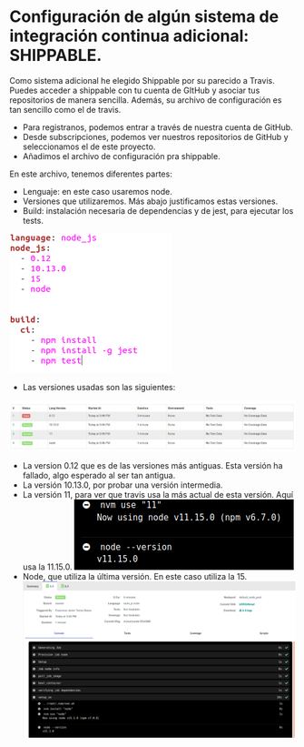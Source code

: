 # Configuración de algún sistema de integración continua adicional: SHIPPABLE.

Como sistema adicional he elegido Shippable por su parecido a Travis. Puedes acceder a shippable con tu cuenta de GItHub y asociar tus repositorios de manera sencilla. Además, su archivo de configuración es tan sencillo como el de travis.

- Para registranos, podemos entrar a través de nuestra cuenta de GitHub.
- Desde subscripciones, podemos ver nuestros repositorios de GitHub y seleccionamos el de este proyecto.
- Añadimos el archivo de configuración pra shippable. 

En este archivo, tenemos diferentes partes:
- Lenguaje: en este caso usaremos node.
- Versiones que utilizaremos. Más abajo justificamos estas versiones.
- Build: instalación necesaria de dependencias y de jest, para ejecutar los tests.

![](./imagenes/archivo_shippable.png)

- Las versiones usadas son las siguientes:

![](./imagenes/versiones_shippable.png)

- La version 0.12 que es de las versiones más antiguas. Esta versión ha fallado, algo esperado al ser tan antigua.
- La versión 10.13.0, por probar una versión intermedia.
- La versión 11, para ver que travis usa la más actual de esta versión. Aquí usa la 11.15.0.
![](./imagenes/shippable-11.png)
- Node, que utiliza la última versión. En este caso utiliza la 15.
![](./imagenes/shippable-15.png)
